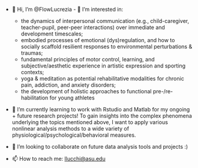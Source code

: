 - 👋 Hi, I’m @FlowLucrezia - 👀 I’m interested in:
  - the dynamics of interpersonal communication (e.g., child-caregiver, teacher-pupil, peer-peer interactions) over immediate and development timescales;
  - embodied processes of emotional (dys)regulation, and how to socially scaffold resilient responses to environmental perturbations & traumas;
  - fundamental principles of motor control, learning, and subjective/aesthetic experience in artistic expression and sporting contexts;
  - yoga & meditation as potential rehabilitative modalities for chronic pain, addiction, and anxiety disorders;
  - the development of holistic approaches to functional pre-/re-habilitation for young athletes
  
- 🌱 I’m currently learning to work with Rstudio and Matlab for my ongoing + future research projects! To gain insights into the complex phenomena underlying the topics mentioned above, I want to apply various nonlinear analysis methods to a wide variety of physiological/psychological/behavioral measures.

- 💞️ I’m looking to collaborate on future data analysis tools and projects :)
  
- 📫 How to reach me: llucchi@asu.edu

<!---
FlowLucrezia/FlowLucrezia is a ✨ special ✨ repository because its `README.md` (this file) appears on your GitHub profile.
You can click the Preview link to take a look at your changes.
--->
